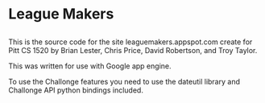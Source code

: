 # League Makers
##
This is the source code for the site leaguemakers.appspot.com create for Pitt CS 1520 by Brian Lester, Chris Price, David Robertson, and Troy Taylor.

This was written for use with Google app engine.

To use the Challonge features you need to use the dateutil library and Challonge API python bindings included.